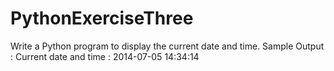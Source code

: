 # PythonExerciseThree
Write a Python program to display the current date and time.
Sample Output :
Current date and time :
2014-07-05 14:34:14
